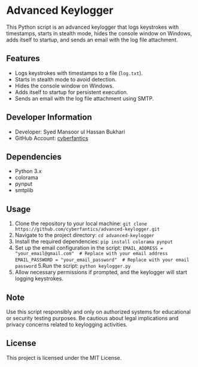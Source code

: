 # Advanced Keylogger

This Python script is an advanced keylogger that logs keystrokes with timestamps, starts in stealth mode, hides the console window on Windows, adds itself to startup, and sends an email with the log file attachment.

## Features

- Logs keystrokes with timestamps to a file (`log.txt`).
- Starts in stealth mode to avoid detection.
- Hides the console window on Windows.
- Adds itself to startup for persistent execution.
- Sends an email with the log file attachment using SMTP.

## Developer Information

- Developer: Syed Mansoor ul Hassan Bukhari
- GitHub Account: [cyberfantics](https://github.com/cyberfantics)

## Dependencies

- Python 3.x
- colorama
- pynput
- smtplib

## Usage

1. Clone the repository to your local machine:
   ```git clone https://github.com/cyberfantics/advanced-keylogger.git```
2. Navigate to the project directory:
  ```cd advanced-keylogger```
3. Install the required dependencies:
  ```pip install colorama pynput```
4. Set up the email configuration in the script:
  ```EMAIL_ADDRESS = "your_email@gmail.com"  # Replace with your email address```
  ```EMAIL_PASSWORD = "your_email_password"  # Replace with your email password```
5.Run the script:
  ```python keylogger.py```
6. Allow necessary permissions if prompted, and the keylogger will start logging keystrokes.

## Note
  Use this script responsibly and only on authorized systems for educational or security testing purposes.
Be cautious about legal implications and privacy concerns related to keylogging activities.

## License
This project is licensed under the MIT License.

